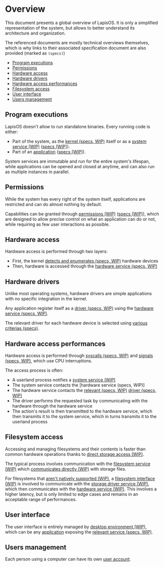 # Overview

This document presents a global overview of LapisOS. It is
only a simplified representation of the system, but allows
to better understand its architecture and organization.

The referenced documents are mostly technical overviews themselves, which
is why links to their associated specification document are also provided
(marked as `(specs)`)

- [Program executions](#program-executions)
- [Permissions](#permissions)
- [Hardware access](#hardware-access)
- [Hardware drivers](#hardware-drivers)
- [Hardware access performances](#hardware-access-performances)
- [Filesystem access](#filesystem-access)
- [User interface](#user-interface)
- [Users management](#users-management)

## Program executions

LapisOS doesn't allow to run standalone binaries. Every running code
is either:

- Part of the system, as the [kernel (specs, WIP)]() itself or as a
[system service (WIP)]() ([specs (WIP)]()).
- Part of an [application](../concepts/applications.md) ([specs (WIP)]()).

System services are immutable and run for the entire system's lifespan,
while applications can be opened and closed at anytime, and can also run
as multiple instances in parallel.

## Permissions

While the system has every right of the system itself, applications are
restricted and can do almost nothing by default.

Capabilities can be granted through [permissions (WIP)]() ([specs (WIP)]()),
which are designed to allow precise control on what an application can do or
not, while requiring as few user interactions as possible.

## Hardware access

Hardware access is performed through two layers:

- First, the kernel [detects and enumerates (specs, WIP)]() hardware devices
- Then, hardware is accessed through the [hardware service (specs, WIP)]()

## Hardware drivers

Unlike most operating systems, hardware drivers are simple applications with
no specific integration in the kernel.

Any application register itself as a [driver (specs, WIP)]() using the
[hardware service (specs, WIP)]().

The relevant driver for each hardware device is selected using
[various criterias (specs)]().

## Hardware access performances

Hardware access is performed through [syscalls (specs, WIP)]() and
[signals (specs, WIP)](), which use CPU interruptions.

The access process is often:

- A userland process notifies a [system service (WIP)]()
- The system service contacts the [hardware service (specs, WIP)]
- The hardware service contacts the [relevant (specs, WIP)]() [driver (specs, WIP)]()
- The driver performs the requested task by communicating with the hardware through the hardware service
- The action's result is then transmitted to the hardware service, which then transmits it to the system service, which in turns transmits it to the userland process

## Filesystem access

Accessing and managing filesystems and their contents is faster than common hardware
operations thanks to [direct storage access (WIP)]().

The typical process involves communication with the [filesystem service (WIP)]()
which [communicates directly (WIP)]() with storage files.

For filesystems that [aren't natively supported (WIP)](), a [filesystem interface (WIP)]()
is involved to communicate with the [storage driver service (WIP)](), which then communicates
with the [hardware service (WIP)](). This involves a higher latency, but is only limited to
edge cases and remains in an acceptable range of performances.

## User interface

The user interface is entirely managed by [desktop environment (WIP)](), which can be
any [application](../concepts/applications.md) exposing the [relevant service (specs, WIP)]().

## Users management

Each person using a computer can have its own [user account](../concepts/users.md).